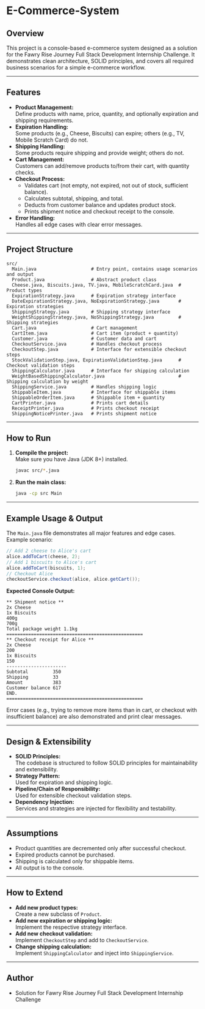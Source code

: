 # E-Commerce-System

## Overview

This project is a console-based e-commerce system designed as a solution for the Fawry Rise Journey Full Stack Development Internship Challenge. It demonstrates clean architecture, SOLID principles, and covers all required business scenarios for a simple e-commerce workflow.

---

## Features

- **Product Management:**  
  Define products with name, price, quantity, and optionally expiration and shipping requirements.
- **Expiration Handling:**  
  Some products (e.g., Cheese, Biscuits) can expire; others (e.g., TV, Mobile Scratch Card) do not.
- **Shipping Handling:**  
  Some products require shipping and provide weight; others do not.
- **Cart Management:**  
  Customers can add/remove products to/from their cart, with quantity checks.
- **Checkout Process:**  
  - Validates cart (not empty, not expired, not out of stock, sufficient balance).
  - Calculates subtotal, shipping, and total.
  - Deducts from customer balance and updates product stock.
  - Prints shipment notice and checkout receipt to the console.
- **Error Handling:**  
  Handles all edge cases with clear error messages.

---

## Project Structure

```
src/
  Main.java                    # Entry point, contains usage scenarios and output
  Product.java                 # Abstract product class
  Cheese.java, Biscuits.java, TV.java, MobileScratchCard.java  # Product types
  ExpirationStrategy.java      # Expiration strategy interface
  DateExpirationStrategy.java, NoExpirationStrategy.java       # Expiration strategies
  ShippingStrategy.java        # Shipping strategy interface
  WeightShippingStrategy.java, NoShippingStrategy.java         # Shipping strategies
  Cart.java                    # Cart management
  CartItem.java                # Cart item (product + quantity)
  Customer.java                # Customer data and cart
  CheckoutService.java         # Handles checkout process
  CheckoutStep.java            # Interface for extensible checkout steps
  StockValidationStep.java, ExpirationValidationStep.java      # Checkout validation steps
  ShippingCalculator.java      # Interface for shipping calculation
  WeightBasedShippingCalculator.java                           # Shipping calculation by weight
  ShippingService.java         # Handles shipping logic
  ShippableItem.java           # Interface for shippable items
  ShippableOrderItem.java      # Shippable item + quantity
  CartPrinter.java             # Prints cart details
  ReceiptPrinter.java          # Prints checkout receipt
  ShippingNoticePrinter.java   # Prints shipment notice
```

---

## How to Run

1. **Compile the project:**  
   Make sure you have Java (JDK 8+) installed.
   ```sh
   javac src/*.java
   ```

2. **Run the main class:**  
   ```sh
   java -cp src Main
   ```

---

## Example Usage & Output

The `Main.java` file demonstrates all major features and edge cases.  
Example scenario:

```java
// Add 2 cheese to Alice's cart
alice.addToCart(cheese, 2);
// Add 1 biscuits to Alice's cart
alice.addToCart(biscuits, 1);
// Checkout Alice
checkoutService.checkout(alice, alice.getCart());
```

**Expected Console Output:**
```
** Shipment notice **
2x Cheese
1x Biscuits
400g
700g
Total package weight 1.1kg
==================================================
** Checkout receipt for Alice **
2x Cheese
200
1x Biscuits
150
----------------------
Subtotal         350
Shipping         33
Amount           383
Customer balance 617
END.
==================================================
```

Error cases (e.g., trying to remove more items than in cart, or checkout with insufficient balance) are also demonstrated and print clear messages.

---

## Design & Extensibility

- **SOLID Principles:**  
  The codebase is structured to follow SOLID principles for maintainability and extensibility.
- **Strategy Pattern:**  
  Used for expiration and shipping logic.
- **Pipeline/Chain of Responsibility:**  
  Used for extensible checkout validation steps.
- **Dependency Injection:**  
  Services and strategies are injected for flexibility and testability.

---

## Assumptions

- Product quantities are decremented only after successful checkout.
- Expired products cannot be purchased.
- Shipping is calculated only for shippable items.
- All output is to the console.

---

## How to Extend

- **Add new product types:**  
  Create a new subclass of `Product`.
- **Add new expiration or shipping logic:**  
  Implement the respective strategy interface.
- **Add new checkout validation:**  
  Implement `CheckoutStep` and add to `CheckoutService`.
- **Change shipping calculation:**  
  Implement `ShippingCalculator` and inject into `ShippingService`.

---

## Author

- Solution for Fawry Rise Journey Full Stack Development Internship Challenge